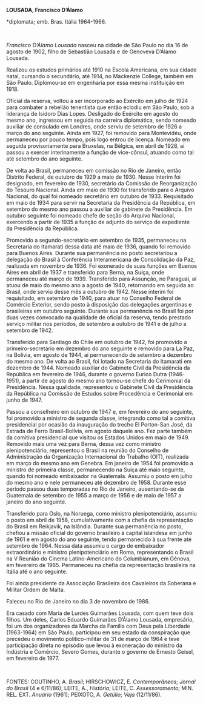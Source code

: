 **LOUSADA, Francisco D’Álamo**

\*diplomata; emb. Bras. Itália 1964-1966.

 

*Francisco D’Álamo Lousada* nasceu na cidade de São Paulo no dia 16 de
agosto de 1902, filho de Sebastião Lousada e de Genoveva D’Álamo
Lousada.

Realizou os estudos primários até 1910 na Escola Americana, em sua
cidade natal, cursando o secundário, até 1914, no Mackenzie College,
também em São Paulo. Diplomou-se em engenharia por essa mesma
instituição em 1918.

Oficial da reserva, voltou a ser incorporado ao Exército em julho de
1924 para combater a rebelião tenentista que então eclodiu em São Paulo,
sob a liderança de Isidoro Dias Lopes. Desligado do Exército em agosto
do mesmo ano, ingressou em seguida na carreira diplomática, sendo
nomeado auxiliar de consulado em Londres, onde serviu de setembro de
1926 a março do ano seguinte. Ainda em 1927, foi removido para
Montevidéu, onde permaneceu por pouco tempo, pois logo entrou de
licença. Nomeado em seguida provisoriamente para Bruxelas, na Bélgica,
em abril de 1928, aí passou a exercer interinamente a função de
vice-cônsul, atuando como tal até setembro do ano seguinte.

De volta ao Brasil, permaneceu em comissão no Rio de Janeiro, então
Distrito Federal, de outubro de 1929 a maio de 1930. Nesse ínterim foi
designado, em fevereiro de 1930, secretário da Comissão de Reorganização
do Tesouro Nacional. Ainda em maio de 1930 foi transferido para o
Arquivo Nacional, do qual foi nomeado secretário em outubro de 1933.
Requisitado em maio de 1934 para servir na Secretaria da Presidência da
República, em setembro do mesmo ano passou a auxiliar de gabinete da
Presidência. Em outubro seguinte foi nomeado chefe de seção do Arquivo
Nacional, exercendo a partir de 1935 a função de adjunto do serviço de
expediente da Presidência da República.

Promovido a segundo-secretário em setembro de 1935, permaneceu na
Secretaria do Itamarati dessa data até maio de 1936, quando foi removido
para Buenos Aires. Durante sua permanência no posto secretariou a
delegação do Brasil à Conferência Interamericana de Consolidação da Paz,
realizada em novembro de 1936. Foi exonerado de suas funções em Buenos
Aires em abril de 1937 e transferido para Berna, na Suíça, onde
permaneceu até março de 1939. Transferido para Assunção, no Paraguai, aí
atuou de maio do mesmo ano a agosto de 1940, retornando em seguida ao
Brasil, onde serviu desse mês a outubro de 1942. Nesse ínterim foi
requisitado, em setembro de 1940, para atuar no Conselho Federal de
Comércio Exterior, sendo posto à disposição das delegações argentinas e
brasileiras em outubro seguinte. Durante sua permanência no Brasil foi
por duas vezes convocado na qualidade de oficial da reserva, tendo
prestado serviço militar nos períodos, de setembro a outubro de 1941 e
de julho a setembro de 1942.

Transferido para Santiago do Chile em outubro de 1942, foi promovido a
primeiro-secretário em dezembro do ano seguinte e removido para La Paz,
na Bolívia, em agosto de 1944, aí permanecendo de setembro a dezembro do
mesmo ano. De volta ao Brasil, foi lotado na Secretaria do Itamarati em
dezembro de 1944. Nomeado auxiliar do Gabinete Civil da Presidência da
República em fevereiro de 1946, durante o governo Eurico Dutra
(1946-1951), a partir de agosto do mesmo ano tornou-se chefe do
Cerimonial da Presidência. Nessa qualidade, representou o Gabinete Civil
da Presidência da República na Comissão de Estudos sobre Procedência e
Cerimonial em junho de 1947.

Passou a conselheiro em outubro de 1947 e, em fevereiro do ano seguinte,
foi promovido a ministro de segunda classe, integrando como tal a
comitiva presidencial por ocasião da inauguração do trecho El Porton-San
José, da Estrada de Ferro Brasil-Bolívia, em agosto daquele ano. Fez
parte também da comitiva presidencial que visitou os Estados Unidos em
maio de 1949. Removido mais uma vez para Berna, dessa vez como ministro
plenipotenciário, representou o Brasil na reunião do Conselho de
Administração da Organização Internacional do Trabalho (OIT), realizada
em março do mesmo ano em Genebra. Em janeiro de 1954 foi promovido a
ministro de primeira classe, permanecendo na Suíça até maio seguinte,
quando foi nomeado embaixador na Guatemala. Assumiu o posto em julho do
mesmo ano e nele permaneceu até dezembro de 1958. Durante esse período
passou duas temporadas no Rio de Janeiro, ausentando-se da Guatemala de
setembro de 1955 a março de 1956 e de maio de 1957 a janeiro do ano
seguinte.

Transferido para Oslo, na Noruega, como ministro plenipotenciário,
assumiu o posto em abril de 1958, cumulativamente com a chefia da
representação do Brasil em Reikjavik, na Islândia. Durante sua
permanência no posto, chefiou a missão oficial do governo brasileiro à
capital islandesa em junho de 1961 e em agosto do ano seguinte, tendo
permanecido à sua frente até setembro de 1964. Nessa data assumiu o
cargo de embaixador extraordinário e ministro plenipotenciário em Roma,
representando o Brasil na V Reunião do Cinema Latino-Americano do
Columbianum, em Gênova, em fevereiro de 1965. Permaneceu na chefia da
representação brasileira na Itália até o ano seguinte.

Foi ainda presidente da Associação Brasileira dos Cavaleiros da Soberana
e Militar Ordem de Malta.

Faleceu no Rio de Janeiro no dia 3 de novembro de 1986.

Era casado com Maria de Lurdes Guimarães Lousada, com quem teve dois
filhos. Um deles, Carlos Eduardo Guimarães D’Álamo Lousada, empresário,
foi um dos organizadores da Marcha da Família com Deus pela Liberdade
(1963-1964) em São Paulo, participou em seu estado da conspiração que
precedeu o movimento político-militar de 31 de março de 1964 e teve
participação direta no episódio que levou à exoneração do ministro da
Indústria e Comércio, Severo Gomes, durante o governo de Ernesto Geisel,
em fevereiro de 1977.

 

FONTES: COUTINHO, A. *Brasil*; HIRSCHOWICZ, E. *Contemporâneos*; *Jornal
do Brasil* (4 e 6/11/86); LEITE, A., *História*; LEITE, C.
*Assessoramento*; MIN. REL. EXT. *Anuário* (1961); PEIXOTO, A.
*Getúlio*; *Veja* (12/11/86).

 
